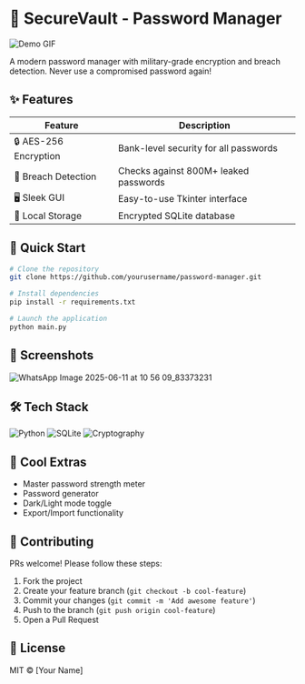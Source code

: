 # 🔐 SecureVault - Password Manager 

![Demo GIF](./demo.gif) <!-- Replace with your actual GIF file -->

A modern password manager with military-grade encryption and breach detection. Never use a compromised password again!

## ✨ Features

| Feature | Description |
|---------|-------------|
| 🔒 AES-256 Encryption | Bank-level security for all passwords |
| 🚨 Breach Detection | Checks against 800M+ leaked passwords |
| 🖥️ Sleek GUI | Easy-to-use Tkinter interface |
| 💾 Local Storage | Encrypted SQLite database |

## 🚀 Quick Start

```bash
# Clone the repository
git clone https://github.com/yourusername/password-manager.git

# Install dependencies
pip install -r requirements.txt

# Launch the application
python main.py
```

## 📸 Screenshots

![WhatsApp Image 2025-06-11 at 10 56 09_83373231](https://github.com/user-attachments/assets/35d77e8e-af8d-42db-bbfa-e628498ac1d1)



## 🛠️ Tech Stack

![Python](https://img.shields.io/badge/Python-3.9+-blue?logo=python)
![SQLite](https://img.shields.io/badge/SQLite-3.x-green?logo=sqlite)
![Cryptography](https://img.shields.io/badge/Cryptography-3.4-yellow)

## 🌟 Cool Extras

- Master password strength meter
- Password generator
- Dark/Light mode toggle
- Export/Import functionality

## 🤝 Contributing

PRs welcome! Please follow these steps:
1. Fork the project
2. Create your feature branch (`git checkout -b cool-feature`)
3. Commit your changes (`git commit -m 'Add awesome feature'`)
4. Push to the branch (`git push origin cool-feature`)
5. Open a Pull Request

## 📜 License

MIT © [Your Name]
